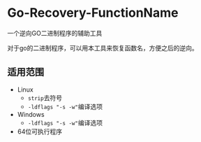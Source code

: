 # Go-Recovery-FunctionName
一个逆向GO二进制程序的辅助工具

对于go的二进制程序，可以用本工具来恢复函数名，方便之后的逆向。

## 适用范围

- Linux
  * `strip`去符号
  * `-ldflags "-s -w"`编译选项
- Windows
  * `-ldflags "-s -w"`编译选项
- 64位可执行程序
